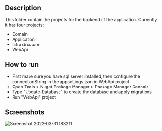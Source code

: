 ## Description
This folder contain the projects for the backend of the application. 
Currently it has four projects:
* Domain
* Application
* Infrastructure
* WebApi

## How to run
- First make sure you have sql server installed, then configure the connectionString in the appsettings.json in WebApi project
- Open Tools > Nuget Package Manager > Package Manager Console
- Type "Update-Database" to create the database and apply migrations
- Run "WebApi" project

## Screenshots
![Screenshot 2022-03-31 183211](https://user-images.githubusercontent.com/39552203/161105796-37bb6c5e-12b6-40a5-b0b2-9b8b607a663d.png)

